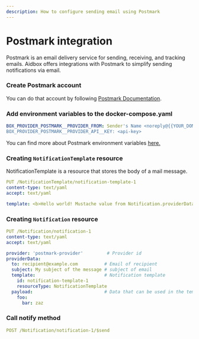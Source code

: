 ```yaml
---
description: How to configure sending email using Postmark
---
```


# Postmark integration

Postmark is an email delivery service for sending, receiving, and tracking emails. Aidbox offers integrations with Postmark to simplify sending notifications via email.

### Create Postmark account

You can do that account by following [Postmark Documentation](https://postmarkapp.com/manual).

### Add environment variables to the docker-compose.yaml

```yaml
BOX_PROVIDER_POSTMARK__PROVIDER_FROM: Sender's Name <noreply@{{YOUR_DOMAIN}}>
BOX_PROVIDER_POSTMARK__PROVIDER_API__KEY: <api-key>
```

You can find more about Postmark environment variables [here.](../../../reference/environment-variables/postmark-environment-variables.md)

### Creating `NotificationTemplate` resource

NotificationTemplate is a resource that stores the body of a mail message.

```yaml
PUT /NotificationTemplate/notification-template-1
content-type: text/yaml
accept: text/yaml

template: <b>Hello world! Mustache value from Notification.providerData.payload - {{foo.bar}}</b>
```

### Creating `Notification` resource

```yaml
PUT /Notification/notification-1
content-type: text/yaml
accept: text/yaml

provider: 'postmark-provider'         # Provider id
providerData:
  to: recipient@example.com          # Email of recipient
  subject: My subject of the message # subject of email
  template:                          # Notification template 
    id: notification-template-1
    resourceType: NotificationTemplate
  payload:                           # Data that can be used in the template
    foo:
      bar: zaz
```

### Call notify method

```yaml
POST /Notification/notification-1/$send
```
